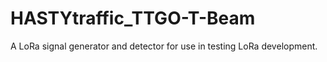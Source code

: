 # HASTYtraffic_TTGO-T-Beam
A LoRa signal generator and detector for use in testing LoRa development.
